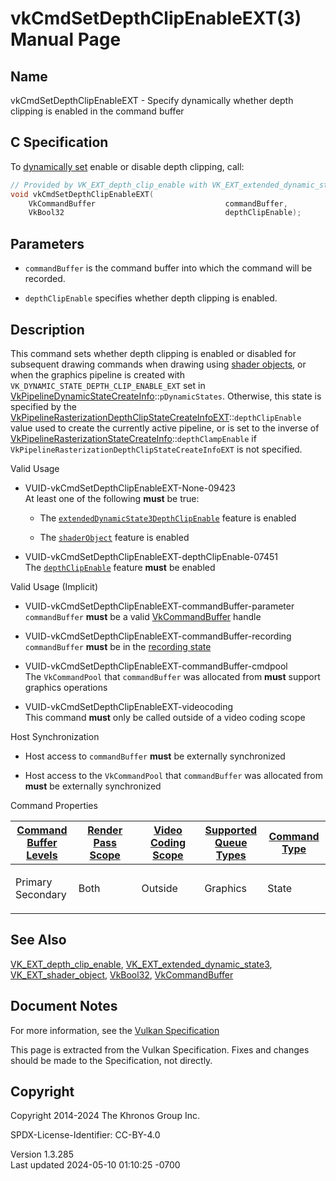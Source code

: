 # vkCmdSetDepthClipEnableEXT(3) Manual Page

## Name

vkCmdSetDepthClipEnableEXT - Specify dynamically whether depth clipping
is enabled in the command buffer



## <a href="#_c_specification" class="anchor"></a>C Specification

To <a
href="https://registry.khronos.org/vulkan/specs/1.3-extensions/html/vkspec.html#pipelines-dynamic-state"
target="_blank" rel="noopener">dynamically set</a> enable or disable
depth clipping, call:

``` c
// Provided by VK_EXT_depth_clip_enable with VK_EXT_extended_dynamic_state3, VK_EXT_depth_clip_enable with VK_EXT_shader_object
void vkCmdSetDepthClipEnableEXT(
    VkCommandBuffer                             commandBuffer,
    VkBool32                                    depthClipEnable);
```

## <a href="#_parameters" class="anchor"></a>Parameters

- `commandBuffer` is the command buffer into which the command will be
  recorded.

- `depthClipEnable` specifies whether depth clipping is enabled.

## <a href="#_description" class="anchor"></a>Description

This command sets whether depth clipping is enabled or disabled for
subsequent drawing commands when drawing using <a
href="https://registry.khronos.org/vulkan/specs/1.3-extensions/html/vkspec.html#shaders-objects"
target="_blank" rel="noopener">shader objects</a>, or when the graphics
pipeline is created with `VK_DYNAMIC_STATE_DEPTH_CLIP_ENABLE_EXT` set in
[VkPipelineDynamicStateCreateInfo](https://registry.khronos.org/vulkan/specs/1.3-extensions/man/html/VkPipelineDynamicStateCreateInfo.html)::`pDynamicStates`.
Otherwise, this state is specified by the
[VkPipelineRasterizationDepthClipStateCreateInfoEXT](https://registry.khronos.org/vulkan/specs/1.3-extensions/man/html/VkPipelineRasterizationDepthClipStateCreateInfoEXT.html)::`depthClipEnable`
value used to create the currently active pipeline, or is set to the
inverse of
[VkPipelineRasterizationStateCreateInfo](https://registry.khronos.org/vulkan/specs/1.3-extensions/man/html/VkPipelineRasterizationStateCreateInfo.html)::`depthClampEnable`
if `VkPipelineRasterizationDepthClipStateCreateInfoEXT` is not
specified.

Valid Usage

- <a href="#VUID-vkCmdSetDepthClipEnableEXT-None-09423"
  id="VUID-vkCmdSetDepthClipEnableEXT-None-09423"></a>
  VUID-vkCmdSetDepthClipEnableEXT-None-09423  
  At least one of the following **must** be true:

  - The
    [`extendedDynamicState3DepthClipEnable`](#features-extendedDynamicState3DepthClipEnable)
    feature is enabled

  - The [`shaderObject`](#features-shaderObject) feature is enabled

- <a href="#VUID-vkCmdSetDepthClipEnableEXT-depthClipEnable-07451"
  id="VUID-vkCmdSetDepthClipEnableEXT-depthClipEnable-07451"></a>
  VUID-vkCmdSetDepthClipEnableEXT-depthClipEnable-07451  
  The <a
  href="https://registry.khronos.org/vulkan/specs/1.3-extensions/html/vkspec.html#features-depthClipEnable"
  target="_blank" rel="noopener"><code>depthClipEnable</code></a>
  feature **must** be enabled

Valid Usage (Implicit)

- <a href="#VUID-vkCmdSetDepthClipEnableEXT-commandBuffer-parameter"
  id="VUID-vkCmdSetDepthClipEnableEXT-commandBuffer-parameter"></a>
  VUID-vkCmdSetDepthClipEnableEXT-commandBuffer-parameter  
  `commandBuffer` **must** be a valid
  [VkCommandBuffer](https://registry.khronos.org/vulkan/specs/1.3-extensions/man/html/VkCommandBuffer.html) handle

- <a href="#VUID-vkCmdSetDepthClipEnableEXT-commandBuffer-recording"
  id="VUID-vkCmdSetDepthClipEnableEXT-commandBuffer-recording"></a>
  VUID-vkCmdSetDepthClipEnableEXT-commandBuffer-recording  
  `commandBuffer` **must** be in the [recording
  state](#commandbuffers-lifecycle)

- <a href="#VUID-vkCmdSetDepthClipEnableEXT-commandBuffer-cmdpool"
  id="VUID-vkCmdSetDepthClipEnableEXT-commandBuffer-cmdpool"></a>
  VUID-vkCmdSetDepthClipEnableEXT-commandBuffer-cmdpool  
  The `VkCommandPool` that `commandBuffer` was allocated from **must**
  support graphics operations

- <a href="#VUID-vkCmdSetDepthClipEnableEXT-videocoding"
  id="VUID-vkCmdSetDepthClipEnableEXT-videocoding"></a>
  VUID-vkCmdSetDepthClipEnableEXT-videocoding  
  This command **must** only be called outside of a video coding scope

Host Synchronization

- Host access to `commandBuffer` **must** be externally synchronized

- Host access to the `VkCommandPool` that `commandBuffer` was allocated
  from **must** be externally synchronized

Command Properties

<table class="tableblock frame-all grid-all stretch">
<colgroup>
<col style="width: 20%" />
<col style="width: 20%" />
<col style="width: 20%" />
<col style="width: 20%" />
<col style="width: 20%" />
</colgroup>
<thead>
<tr class="header">
<th class="tableblock halign-left valign-top"><a
href="#VkCommandBufferLevel">Command Buffer Levels</a></th>
<th class="tableblock halign-left valign-top"><a
href="#vkCmdBeginRenderPass">Render Pass Scope</a></th>
<th class="tableblock halign-left valign-top"><a
href="#vkCmdBeginVideoCodingKHR">Video Coding Scope</a></th>
<th class="tableblock halign-left valign-top"><a
href="#VkQueueFlagBits">Supported Queue Types</a></th>
<th class="tableblock halign-left valign-top"><a
href="#fundamentals-queueoperation-command-types">Command Type</a></th>
</tr>
</thead>
<tbody>
<tr class="odd">
<td class="tableblock halign-left valign-top"><p>Primary<br />
Secondary</p></td>
<td class="tableblock halign-left valign-top"><p>Both</p></td>
<td class="tableblock halign-left valign-top"><p>Outside</p></td>
<td class="tableblock halign-left valign-top"><p>Graphics</p></td>
<td class="tableblock halign-left valign-top"><p>State</p></td>
</tr>
</tbody>
</table>

## <a href="#_see_also" class="anchor"></a>See Also

[VK_EXT_depth_clip_enable](https://registry.khronos.org/vulkan/specs/1.3-extensions/man/html/VK_EXT_depth_clip_enable.html),
[VK_EXT_extended_dynamic_state3](https://registry.khronos.org/vulkan/specs/1.3-extensions/man/html/VK_EXT_extended_dynamic_state3.html),
[VK_EXT_shader_object](https://registry.khronos.org/vulkan/specs/1.3-extensions/man/html/VK_EXT_shader_object.html),
[VkBool32](https://registry.khronos.org/vulkan/specs/1.3-extensions/man/html/VkBool32.html), [VkCommandBuffer](https://registry.khronos.org/vulkan/specs/1.3-extensions/man/html/VkCommandBuffer.html)

## <a href="#_document_notes" class="anchor"></a>Document Notes

For more information, see the <a
href="https://registry.khronos.org/vulkan/specs/1.3-extensions/html/vkspec.html#vkCmdSetDepthClipEnableEXT"
target="_blank" rel="noopener">Vulkan Specification</a>

This page is extracted from the Vulkan Specification. Fixes and changes
should be made to the Specification, not directly.

## <a href="#_copyright" class="anchor"></a>Copyright

Copyright 2014-2024 The Khronos Group Inc.

SPDX-License-Identifier: CC-BY-4.0

Version 1.3.285  
Last updated 2024-05-10 01:10:25 -0700
